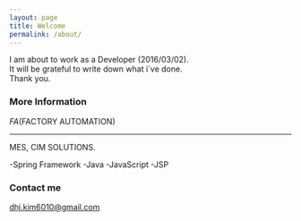 ```yaml
---
layout: page
title: Welcome
permalink: /about/
---
```

I am about to work as a Developer (2016/03/02).  
It will be grateful to write down what i\`ve done.  
Thank you.


### More Information
*FA*(FACTORY AUTOMATION)  
***
MES, CIM SOLUTIONS.  
>
-Spring Framework
-Java
-JavaScript
-JSP
>

### Contact me

[dhj.kim6010@gmail.com](mailto:email@domain.com)
